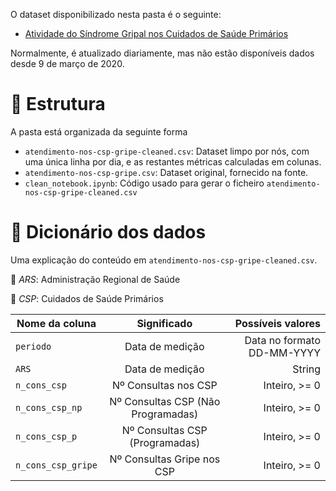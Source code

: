O dataset disponibilizado nesta pasta é o seguinte:

- [Atividade do Síndrome Gripal nos Cuidados de Saúde Primários](https://transparencia.sns.gov.pt/explore/dataset/atendimentos-nos-csp-gripe/export/?disjunctive.ars&sort=dia)

Normalmente, é atualizado diariamente, mas não estão disponíveis dados desde 9 de março de 2020.

# 🧱 Estrutura

A pasta está organizada da seguinte forma
+ `atendimento-nos-csp-gripe-cleaned.csv`: Dataset limpo por nós, com uma única linha por dia, e as restantes métricas calculadas em colunas. 
+ `atendimento-nos-csp-gripe.csv`: Dataset original, fornecido na fonte.
+ `clean_notebook.ipynb`: Código usado para gerar o ficheiro `atendimento-nos-csp-gripe-cleaned.csv`

# 📔 Dicionário dos dados

Uma explicação do conteúdo em `atendimento-nos-csp-gripe-cleaned.csv`. 

📝 _ARS_: Administração Regional de Saúde 

📝 _CSP_: Cuidados de Saúde Primários

| Nome da coluna        | Significado           | Possíveis valores  |
| ------------- |:-------------:| -----:|
| `periodo` | Data de medição | Data no formato DD-MM-YYYY |
| `ARS` | Data de medição | String |
| `n_cons_csp` | Nº Consultas nos CSP | Inteiro, >= 0 |
| `n_cons_csp_np` | Nº Consultas CSP (Não Programadas) | Inteiro, >= 0 |
| `n_cons_csp_p` | Nº Consultas CSP (Programadas) | Inteiro, >= 0 |
| `n_cons_csp_gripe` | Nº Consultas Gripe nos CSP | Inteiro, >= 0 |

